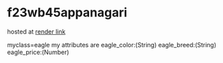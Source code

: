 # f23wb45appanagari
hosted at [render link](https://s23db45appanagari.onrender.com)

myclass=eagle my attributes are
eagle_color:(String) 
eagle_breed:(String) 
eagle_price:(Number)